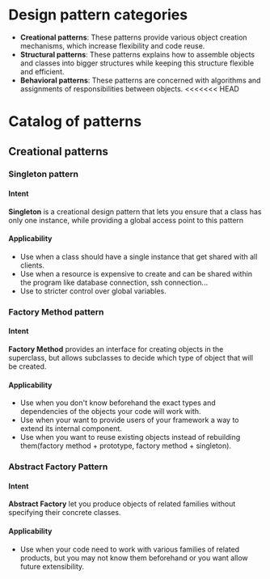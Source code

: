 # Design pattern categories
- **Creational patterns**: These patterns provide various object creation mechanisms, which increase flexibility and code reuse.
- **Structural patterns**: These patterns explains how to assemble objects and classes into bigger structures while keeping this structure flexible and efficient.
- **Behavioral patterns**: These patterns are concerned with algorithms and assignments of responsibilities between objects.
<<<<<<< HEAD
# Catalog of patterns
## Creational patterns
### Singleton pattern
#### Intent
**Singleton** is a creational design pattern that lets you ensure that a class has only one instance, while providing a global access point to this pattern
#### Applicability
- Use when a class should have a single instance that get shared with all clients.
- Use when a resource is expensive to create and can be shared within the program like database connection, ssh connection...
- Use to stricter control over global variables.
### Factory Method pattern
#### Intent
**Factory Method** provides an interface for creating objects in the superclass, but allows subclasses to decide which type of object that will be created.
#### Applicability
- Use when you don't know beforehand the exact types and dependencies of the objects your code will work with.
- Use when your want to provide users of your framework a way to extend its internal component.
- Use when you want to reuse existing objects instead of rebuilding them(factory method + prototype, factory method + singleton).
### Abstract Factory Pattern
#### Intent
**Abstract Factory** let you produce objects of related families without specifying their concrete classes.
#### Applicability
- Use when your code need to work with various families of related products, but you may not know them beforehand or you want allow future extensibility.
